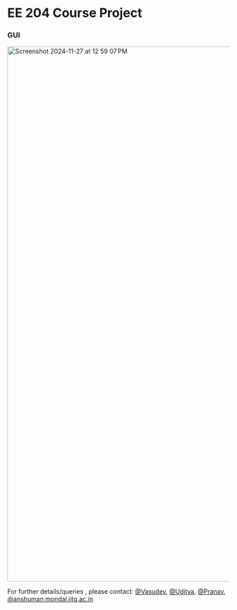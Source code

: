 # EE 204 Course Project

### GUI

<img width="1211" alt="Screenshot 2024-11-27 at 12 59 07 PM" src="https://github.com/user-attachments/assets/2d16be0e-4dea-43ea-bc8c-fc1cd63c036f">

For further details/queries , please contact: 
[@Vasudev](mailto:vasudev@iitg.ac.in), 
[@Uditya](mailto:uditya@iitg.ac.in), 
[@Pranav](mailto:pranav@iitg.ac.in), 
[@anshuman.mondal.iitg.ac.in](mailto:anshuman.mondal@iitg.ac.in)


